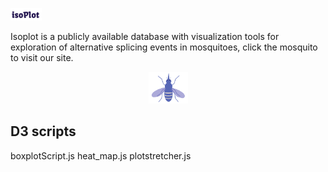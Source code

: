 <p align="left"><img width=10% src="https://github.com/mikekd106/isoPlot/blob/master/logopurple.png"></p>
Isoplot is a publicly available database with visualization tools for exploration of alternative splicing events in mosquitoes, click the mosquito to visit our site. 
<p align="center"><a href="http://isoplot.iis.sinica.edu.tw/"><img width=12.5% src="https://github.com/mikekd106/isoPlot/blob/master/purplemos.png"></a></p>

## D3 scripts

boxplotScript.js
heat_map.js
plotstretcher.js
